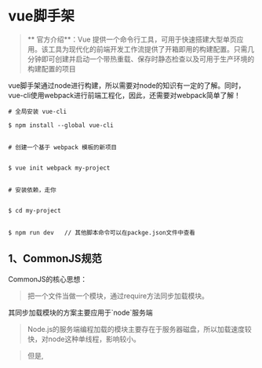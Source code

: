 # vue脚手架

> **        官方介绍**：Vue 提供一个命令行工具，可用于快速搭建大型单页应用。该工具为现代化的前端开发工作流提供了开箱即用的构建配置。只需几分钟即可创建并启动一个带热重载、保存时静态检查以及可用于生产环境的构建配置的项目

vue脚手架通过node进行构建，所以需要对node的知识有一定的了解。同时，vue-cli使用webpack进行前端工程化，因此，还需要对webpack简单了解！

```
# 全局安装 vue-cli
```

```
$ npm install --global vue-cli


# 创建一个基于 webpack 模板的新项目


$ vue init webpack my-project


# 安装依赖，走你


$ cd my-project


$ npm run dev   // 其他脚本命令可以在packge.json文件中查看
```

### 

### 

## 1、CommonJS规范

CommonJS的核心思想：

> 把一个文件当做一个模块，通过require方法同步加载模块。

其同步加载模块的方案主要应用于\`node\`服务端

> Node.js的服务端编程加载的模块主要存在于服务器磁盘，所以加载速度较快，对node这种单线程，影响较小。

> 但是,



